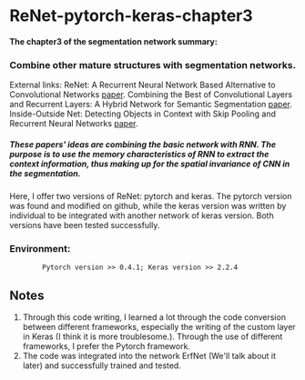 # ReNet-pytorch-keras-chapter3

#### The chapter3 of the segmentation network summary: 
   ### Combine other mature structures with segmentation networks.

External links: ReNet: A Recurrent Neural Network Based Alternative to Convolutional Networks [paper](https://arxiv.org/pdf/1505.00393.pdf).
Combining the Best of Convolutional Layers and Recurrent Layers: A Hybrid Network for Semantic Segmentation [paper](https://arxiv.org/pdf/1603.04871.pdf).
Inside-Outside Net: Detecting Objects in Context with Skip Pooling and Recurrent Neural Networks [paper](https://arxiv.org/pdf/1512.04143.pdf).

##### These papers' ideas are combining the basic network with RNN. The purpose is to use the memory characteristics of RNN to extract the context information, thus making up for the spatial invariance of CNN in the segmentation.

Here, I offer two versions of ReNet: pytorch and keras. The pytorch version was found and modified on github, while the keras version was written by individual to be integrated with another network of keras version. Both versions have been tested successfully.

### Environment: 
  
            Pytorch version >> 0.4.1; Keras version >> 2.2.4
             
## Notes
1. Through this code writing, I learned a lot through the code conversion between different frameworks, especially the writing of the custom layer in Keras (I think it is more troublesome.). Through the use of different frameworks, I prefer the Pytorch framework.
2. The code was integrated into the network ErfNet (We'll talk about it later) and successfully trained and tested.
